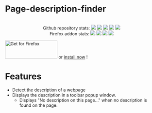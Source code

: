 # Page-description-finder
<div align="center">
    <br> Github repository stats:
    <img src="https://badgen.net/github/stars/Pythack/Page-description-finder" >
    <img src="https://badgen.net/github/open-issues/Pythack/Page-description-finder" >
    <img src="https://badgen.net/github/open-prs/Pythack/Page-description-finder" >
    <img src="https://badgen.net/github/tag/Pythack/Page-description-finder" >
    <img src="https://badgen.net/github/license/Pythack/Page-description-finder" >
    <br/> Firefox addon stats:
    <img src="https://badgen.net/amo/users/description-scanner/" >
    <img src="https://badgen.net/amo/rating/description-scanner/" >
    <img src="https://badgen.net/amo/reviews/description-scanner/" >
    <img src="https://badgen.net/amo/v/description-scanner/" >
</div>

<a text-align="center" href="https://addons.mozilla.org/en-GB/firefox/addon/description-scanner/"><img alt="Get for Firefox" src="https://addons.cdn.mozilla.net/static/img/addons-buttons/AMO-button_1.png" width="172" height="60"></a> or <a href="https://addons.mozilla.org/firefox/downloads/file/3770854/description_scanner-1.0-fx.xpi">install now</a> !

# Features
* Detect the description of a webpage
* Displays the description in a toolbar popup window. 
  * Displays "No description on this page..." when no description is found on the page. 
